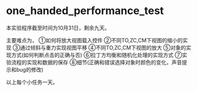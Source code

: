 # one_handed_performance_test
 
本实验程序截至时间为10月31日，剩余九天。

主要难点为，
 ①如何将放大视图载入控件
 ②不同TO,ZC,CM下视图的缩小的实现
 ③通过倾斜与重力实现视图平移
 ④不同TO,ZC,CM下视图的放大
 ⑤对象的实现方式(如何判断点击的正确与否)
 ⑥拉丁方均衡和随机化处理的实现方式
 ⑦实验流程的实现和数据的保存
 ⑧细节(正确和错误选择对象时颜色的变化，声音提示和bug的修改)
 
以上每个小任务一天。 
